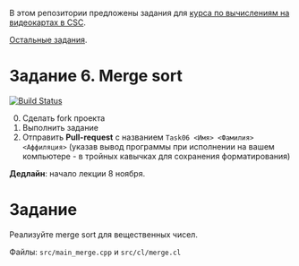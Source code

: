 В этом репозитории предложены задания для [курса по вычислениям на видеокартах в CSC](https://compscicenter.ru/courses/video_cards_computation/2021-autumn/).

[Остальные задания](https://github.com/GPGPUCourse/GPGPUTasks2021/).

# Задание 6. Merge sort

[![Build Status](https://github.com/GPGPUCourse/GPGPUTasks2021/actions/workflows/cmake.yml/badge.svg?branch=task06&event=push)](https://github.com/GPGPUCourse/GPGPUTasks2021/actions/workflows/cmake.yml)

0. Сделать fork проекта
1. Выполнить задание
2. Отправить **Pull-request** с названием ```Task06 <Имя> <Фамилия> <Аффиляция>``` (указав вывод программы при исполнении на вашем компьютере - в тройных кавычках для сохранения форматирования)

**Дедлайн**: начало лекции 8 ноября.

Задание
=========

Реализуйте merge sort для вещественных чисел.

Файлы: ```src/main_merge.cpp``` и ```src/cl/merge.cl```
